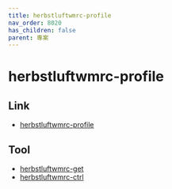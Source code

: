 ```yaml
---
title: herbstluftwmrc-profile
nav_order: 8020
has_children: false
parent: 專案
---
```


# herbstluftwmrc-profile


## Link

* [herbstluftwmrc-profile](https://samwhelp.github.io/note-about-herbstluftwm/read/project/herbstluftwmrc-profile/)


## Tool

* [herbstluftwmrc-get](https://samwhelp.github.io/note-about-herbstluftwm/read/project/herbstluftwmrc-profile/herbstluftwmrc-get)
* [herbstluftwmrc-ctrl](https://samwhelp.github.io/note-about-herbstluftwm/read/project/herbstluftwmrc-profile/herbstluftwmrc-ctrl)
